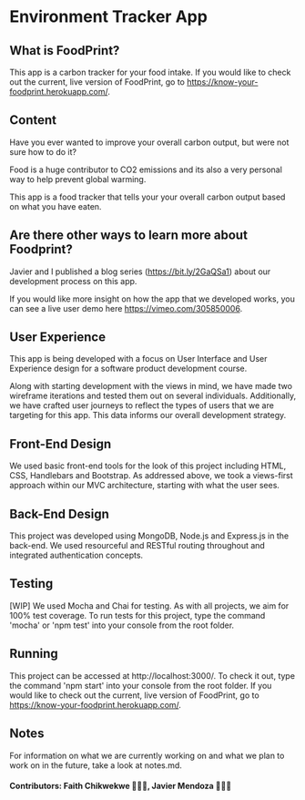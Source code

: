 # Environment Tracker App

## What is FoodPrint?
This app is a carbon tracker for your food intake. If you would like to check out the current, live version of FoodPrint, go to https://know-your-foodprint.herokuapp.com/.

## Content
Have you ever wanted to improve your overall carbon output, but were not sure how to do it?

Food is a huge contributor to CO2 emissions and its also a very personal way to help prevent global warming.

This app is a food tracker that tells your your overall carbon output based on what you have eaten.


## Are there other ways to learn more about Foodprint?
Javier and I published a blog series (https://bit.ly/2GaQSa1) about our development process on this app.

If you would like more insight on how the app that we developed works, you can see a live user demo here https://vimeo.com/305850006.

## User Experience
This app is being developed with a focus on User Interface and User Experience design for a software product development course.

Along with starting development with the views in mind, we have made two wireframe iterations and tested them out on several individuals. Additionally, we have crafted user journeys to reflect the types of users that we are targeting for this app. This data informs our overall development strategy.

## Front-End Design
We used basic front-end tools for the look of this project including HTML, CSS, Handlebars and Bootstrap. As addressed above, we took a views-first approach within our MVC architecture, starting with what the user sees.

## Back-End Design
This project was developed using MongoDB, Node.js and Express.js in the back-end. We used resourceful and RESTful routing throughout and integrated authentication concepts.

## Testing
[WIP] We used Mocha and Chai for testing. As with all projects, we aim for 100% test coverage. To run tests for this project, type the command 'mocha' or 'npm test' into your console from the root folder.

## Running
This project can be accessed at http://localhost:3000/. To check it out, type the command 'npm start' into your console from the root folder. If you would like to check out the current, live version of FoodPrint, go to https://know-your-foodprint.herokuapp.com/.

## Notes
For information on what we are currently working on and what we plan to work on in the future, take a look at notes.md.

#### Contributors: Faith Chikwekwe 👩🏾‍💻, Javier Mendoza 👨🏽‍💻
